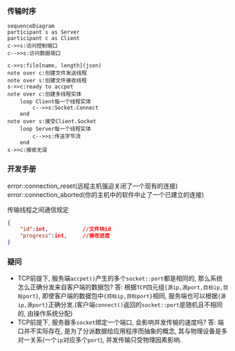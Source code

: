 ### 传输时序

```mermaid
sequenceDiagram
participant s as Server
participant c as Client
c->>s:访问控制端口
c-->>s:访问数据端口

c->>s:file[name, length](json)
note over c:创建文件发送线程
note over s:创建文件接收线程
s->>c:ready to accpet
note over c:创建多线程实体
	loop Client每一个线程实体
		c-->>s:Socket.Connect
	end
note over s:接受Client.Socket
	loop Server每一个线程实体
		c-->>s:传送字节流
	end
s->>c:接收无误
```

### 开发手册

error::connection_reset(远程主机强迫关闭了一个现有的连接)
error::connection_aborted(你的主机中的软件中止了一个已建立的连接)

传输线程之间通信规定

```json
{
	"id":int,			//文件块id
	"progress":int,		//接收进度
}
```

### 疑问

* TCP前提下, 服务端`accpet()`产生的多个`socket::port`都是相同的, 那么系统怎么正确分发来自客户端的数据包?
  答: 根据`TCP`四元组`{源ip,源port,目标ip,目标port}`, 即使客户端的数据包中`{目标ip,目标port}`相同, 服务端也可以根据`{源ip,源port}`正确分发.(客户端`connect()`返回的`socket::port`是随机且不相同的, 由操作系统分配)
* TCP前提下, 服务器多`socket`绑定一个端口, 会影响并发传输的速度吗?
  答: 端口并不实际存在, 是为了分派数据给应用程序而抽象的概念, 其与物理设备是多对一关系(一个`ip`对应多个`port`), 并发传输只受物理因素影响.

